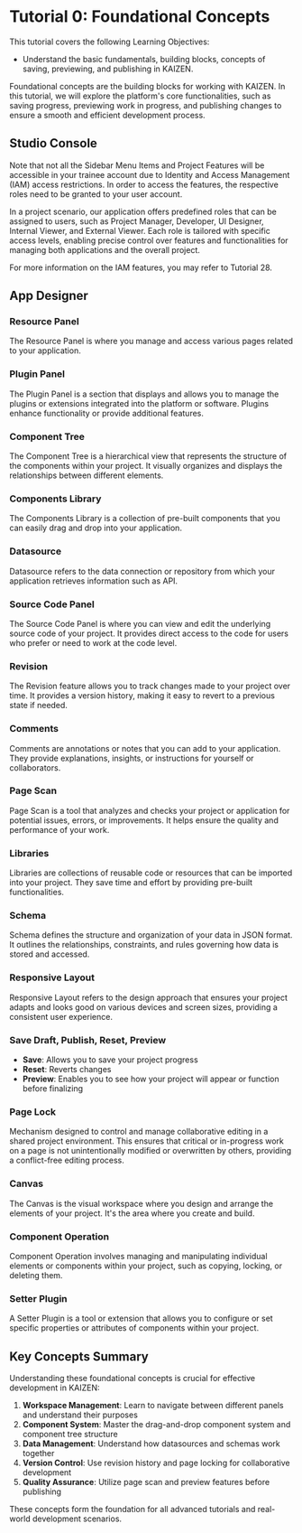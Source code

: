 # Tutorial 0: Foundational Concepts

This tutorial covers the following Learning Objectives:

- Understand the basic fundamentals, building blocks, concepts of saving, previewing, and publishing in KAIZEN.

Foundational concepts are the building blocks for working with KAIZEN. In this tutorial, we will explore the platform's core functionalities, such as saving progress, previewing work in progress, and publishing changes to ensure a smooth and efficient development process.

## Studio Console

Note that not all the Sidebar Menu Items and Project Features will be accessible in your trainee account due to Identity and Access Management (IAM) access restrictions. In order to access the features, the respective roles need to be granted to your user account.

In a project scenario, our application offers predefined roles that can be assigned to users, such as Project Manager, Developer, UI Designer, Internal Viewer, and External Viewer. Each role is tailored with specific access levels, enabling precise control over features and functionalities for managing both applications and the overall project.

For more information on the IAM features, you may refer to Tutorial 28.

## App Designer

### Resource Panel
The Resource Panel is where you manage and access various pages related to your application.

### Plugin Panel
The Plugin Panel is a section that displays and allows you to manage the plugins or extensions integrated into the platform or software. Plugins enhance functionality or provide additional features.

### Component Tree
The Component Tree is a hierarchical view that represents the structure of the components within your project. It visually organizes and displays the relationships between different elements.

### Components Library
The Components Library is a collection of pre-built components that you can easily drag and drop into your application.

### Datasource
Datasource refers to the data connection or repository from which your application retrieves information such as API.

### Source Code Panel
The Source Code Panel is where you can view and edit the underlying source code of your project. It provides direct access to the code for users who prefer or need to work at the code level.

### Revision
The Revision feature allows you to track changes made to your project over time. It provides a version history, making it easy to revert to a previous state if needed.

### Comments
Comments are annotations or notes that you can add to your application. They provide explanations, insights, or instructions for yourself or collaborators.

### Page Scan
Page Scan is a tool that analyzes and checks your project or application for potential issues, errors, or improvements. It helps ensure the quality and performance of your work.

### Libraries
Libraries are collections of reusable code or resources that can be imported into your project. They save time and effort by providing pre-built functionalities.

### Schema
Schema defines the structure and organization of your data in JSON format. It outlines the relationships, constraints, and rules governing how data is stored and accessed.

### Responsive Layout
Responsive Layout refers to the design approach that ensures your project adapts and looks good on various devices and screen sizes, providing a consistent user experience.

### Save Draft, Publish, Reset, Preview
- **Save**: Allows you to save your project progress
- **Reset**: Reverts changes
- **Preview**: Enables you to see how your project will appear or function before finalizing

### Page Lock
Mechanism designed to control and manage collaborative editing in a shared project environment. This ensures that critical or in-progress work on a page is not unintentionally modified or overwritten by others, providing a conflict-free editing process.

### Canvas
The Canvas is the visual workspace where you design and arrange the elements of your project. It's the area where you create and build.

### Component Operation
Component Operation involves managing and manipulating individual elements or components within your project, such as copying, locking, or deleting them.

### Setter Plugin
A Setter Plugin is a tool or extension that allows you to configure or set specific properties or attributes of components within your project.

## Key Concepts Summary

Understanding these foundational concepts is crucial for effective development in KAIZEN:

1. **Workspace Management**: Learn to navigate between different panels and understand their purposes
2. **Component System**: Master the drag-and-drop component system and component tree structure
3. **Data Management**: Understand how datasources and schemas work together
4. **Version Control**: Use revision history and page locking for collaborative development
5. **Quality Assurance**: Utilize page scan and preview features before publishing

These concepts form the foundation for all advanced tutorials and real-world development scenarios.
